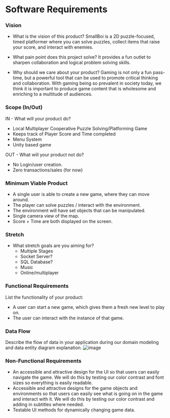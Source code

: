 # Software Requirements

### Vision

- What is the vision of this product?
SmallBoi is a 2D puzzle-focused, timed platformer where you can solve puzzles, collect items that raise your score, and interact with enemies. 

- What pain point does this project solve?
It provides a fun outlet to sharpen collaboration and logical problem solving skills.

- Why should we care about your product?
Gaming is not only a fun pass-time, but a powerful tool that can be used to promote critical thinking and collaboration. With gaming being so prevalent in society today, we think it is important to produce game content that is wholesome and enriching to a multitude of audiences. 

### Scope (In/Out)
IN - What will your product do?
- Local Multiplayer Cooperative Puzzle Solving/Platforming Game
- Keeps track of Player Score and Time completed
- Menu System
- Unity based game

OUT - What will your product not do?
- No Login/user creation.
- Zero transactions/sales (for now)

### Minimum Viable Product
- A single user is able to create a new game, where they can move around.
- The player can solve puzzles / interact with the environment.
- The environment will have set objects that can be manipulated.
- Single camera view of the map.
- Score + Time are both displayed on the screen.


### Stretch
- What stretch goals are you aiming for?
  - Multiple Stages
  - Socket Server?
  - SQL Database?
  - Music
  - Online/multiplayer

### Functional Requirements
List the functionality of your product:
- A user can start a new game, which gives them a fresh new level to play on.
- The user can interact with the instance of that game.

### Data Flow
Describe the flow of data in your application during our domain modeling and data entity diagram explanation.
![image](../images/dataflow.PNG)

### Non-Functional Requirements
- An accessible and attractive design for the UI so that users can easily navigate the game. We will do this by testing our color contrast and font sizes so everything is easily readable.
- Accessible and attractive designs for the game objects and environments so that users can easily see what is going on in the game and interact with it. We will do this by testing our color contrast and adding in subtitles where needed.
- Testable UI methods for dynamically changing game data.
